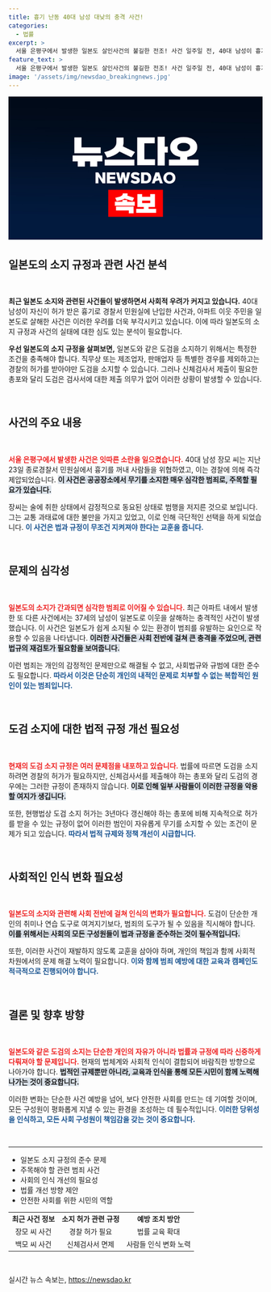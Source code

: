 ```yaml
---
title: 흉기 난동 40대 남성 대낮의 충격 사건!
categories:
  - 법률
excerpt: >
  서울 은평구에서 발생한 일본도 살인사건의 불길한 전조! 사건 일주일 전, 40대 남성이 흉기로 경찰서 민원실에서 소동을 벌이며 위협을 가한 사실이 드러났다. 허술한 도검 소지 규제, 또 다른 범죄의 씨앗이 될까? 클릭해서 자세한 내용을 확인하세요!
feature_text: >
  서울 은평구에서 발생한 일본도 살인사건의 불길한 전조! 사건 일주일 전, 40대 남성이 흉기로 경찰서 민원실에서 소동을 벌이며 위협을 가한 사실이 드러났다. 허술한 도검 소지 규제, 또 다른 범죄의 씨앗이 될까? 클릭해서 자세한 내용을 확인하세요!
image: '/assets/img/newsdao_breakingnews.jpg'
---
```


<p><img src="/assets/img/newsdao_breakingnews.jpg" alt="ontimetimes 속보" /></p>

<h2 data-ke-size="size26">일본도의 소지 규정과 관련 사건 분석</h2>

<p data-ke-size="size16">&nbsp;</p>

<p><strong>최근 일본도 소지와 관련된 사건들이 발생하면서 사회적 우려가 커지고 있습니다.</strong> 40대 남성이 자신이 허가 받은 흉기로 경찰서 민원실에 난입한 사건과, 아파트 이웃 주민을 일본도로 살해한 사건은 이러한 우려를 더욱 부각시키고 있습니다. 이에 따라 일본도의 소지 규정과 사건의 실태에 대한 심도 있는 분석이 필요합니다. </p>

<p><strong>우선 일본도의 소지 규정을 살펴보면,</strong> 일본도와 같은 도검을 소지하기 위해서는 특정한 조건을 충족해야 합니다. 직무상 또는 제조업자, 판매업자 등 특별한 경우를 제외하고는 경찰의 허가를 받아야만 도검을 소지할 수 있습니다. 그러나 신체검사서 제출이 필요한 총포와 달리 도검은 검사서에 대한 제출 의무가 없어 이러한 상황이 발생할 수 있습니다.</p>

<p data-ke-size="size16">&nbsp;</p>

<h2 data-ke-size="size26">사건의 주요 내용</h2>

<p data-ke-size="size16">&nbsp;</p>

<p><b><span style="color: #ee2323;">서울 은평구에서 발생한 사건은 잇따른 소란을 일으켰습니다.</span></b> 40대 남성 장모 씨는 지난 23일 종로경찰서 민원실에서 흉기를 꺼내 사람들을 위협하였고, 이는 경찰에 의해 즉각 제압되었습니다. <b><span style="background-color: #21538527;">이 사건은 공공장소에서 무기를 소지한 매우 심각한 범죄로, 주목할 필요가 있습니다.</span></b></p>

<p>장씨는 술에 취한 상태에서 감정적으로 동요된 상태로 범행을 저지른 것으로 보입니다. 그는 교통 과태료에 대한 불만을 가지고 있었고, 이로 인해 극단적인 선택을 하게 되었습니다. <b><span style="color: #1a5490;">이 사건은 법과 규정이 무조건 지켜져야 한다는 교훈을 줍니다.</span></b></p>

<p data-ke-size="size16">&nbsp;</p>

<h2 data-ke-size="size26">문제의 심각성</h2>

<p data-ke-size="size16">&nbsp;</p>

<p><b><span style="color: #ee2323;">일본도의 소지가 간과되면 심각한 범죄로 이어질 수 있습니다.</span></b> 최근 아파트 내에서 발생한 또 다른 사건에서는 37세의 남성이 일본도로 이웃을 살해하는 충격적인 사건이 발생했습니다.  이 사건은 일본도가 쉽게 소지될 수 있는 환경이 범죄를 유발하는 요인으로 작용할 수 있음을 나타냅니다. <b><span style="background-color: #21538527;">이러한 사건들은 사회 전반에 걸쳐 큰 충격을 주었으며, 관련 법규의 재검토가 필요함을 보여줍니다.</span></b></p>

<p>이런 범죄는 개인의 감정적인 문제만으로 해결될 수 없고, 사회법규와 규범에 대한 준수도 필요합니다. <b><span style="color: #1a5490;">따라서 이것은 단순히 개인의 내적인 문제로 치부할 수 없는 복합적인 원인이 있는 범죄입니다.</span></b></p>

<p data-ke-size="size16">&nbsp;</p>

<h2 data-ke-size="size26">도검 소지에 대한 법적 규정 개선 필요성</h2>

<p data-ke-size="size16">&nbsp;</p>

<p><b><span style="color: #ee2323;">현재의 도검 소지 규정은 여러 문제점을 내포하고 있습니다.</span></b> 법률에 따르면 도검을 소지하려면 경찰의 허가가 필요하지만, 신체검사서를 제출해야 하는 총포와 달리 도검의 경우에는 그러한 규정이 존재하지 않습니다. <b><span style="background-color: #21538527;">이로 인해 일부 사람들이 이러한 규정을 악용할 여지가 생깁니다.</span></b></p>

<p>또한, 현행법상 도검 소지 허가는 3년마다 갱신해야 하는 총포에 비해 지속적으로 허가를 받을 수 있는 규정이 없어 이러한 범인이 자유롭게 무기를 소지할 수 있는 조건이 문제가 되고 있습니다. <b><span style="color: #1a5490;">따라서 법적 규제와 정책 개선이 시급합니다.</span></b></p>

<p data-ke-size="size16">&nbsp;</p>

<h2 data-ke-size="size26">사회적인 인식 변화 필요성</h2>

<p data-ke-size="size16">&nbsp;</p>

<p><b><span style="color: #ee2323;">일본도의 소지와 관련해 사회 전반에 걸쳐 인식의 변화가 필요합니다.</span></b> 도검이 단순한 개인의 취미나 연습 도구로 여겨지기보다, 범죄의 도구가 될 수 있음을 직시해야 합니다. <b><span style="background-color: #21538527;">이를 위해서는 사회의 모든 구성원들이 법과 규정을 준수하는 것이 필수적입니다.</span></b></p>

<p>또한, 이러한 사건이 재발하지 않도록 교훈을 삼아야 하며, 개인의 책임과 함께 사회적 차원에서의 문제 해결 노력이 필요합니다. <b><span style="color: #1a5490;">이와 함께 범죄 예방에 대한 교육과 캠페인도 적극적으로 진행되어야 합니다.</span></b></p>

<p data-ke-size="size16">&nbsp;</p>

<h2 data-ke-size="size26">결론 및 향후 방향</h2>

<p data-ke-size="size16">&nbsp;</p>

<p><b><span style="color: #ee2323;">일본도와 같은 도검의 소지는 단순한 개인의 자유가 아니라 법률과 규정에 따라 신중하게 다뤄져야 할 문제입니다.</span></b> 현재의 법체계와 사회적 인식이 결합되어 바람직한 방향으로 나아가야 합니다. <b><span style="background-color: #21538527;">법적인 규제뿐만 아니라, 교육과 인식을 통해 모든 시민이 함께 노력해 나가는 것이 중요합니다.</span></b> </p>

<p>이러한 변화는 단순한 사건 예방을 넘어, 보다 안전한 사회를 만드는 데 기여할 것이며, 모든 구성원이 평화롭게 지낼 수 있는 환경을 조성하는 데 필수적입니다. <b><span style="color: #1a5490;">이러한 당위성을 인식하고, 모든 사회 구성원이 책임감을 갖는 것이 중요합니다.</span></b></p>

<p data-ke-size="size16">&nbsp;</p>

<hr>

<ul>
<li>일본도 소지 규정의 준수 문제</li>
<li>주목해야 할 관련 범죄 사건</li>
<li>사회의 인식 개선의 필요성</li>
<li>법률 개선 방향 제안</li>
<li>안전한 사회를 위한 시민의 역할</li>
</ul>

<table style="width: 100%">
<tr>
<td style="text-align: center; height: 17px;"><b>최근 사건 정보</b></td>
<td style="text-align: center; height: 17px;"><b>소지 허가 관련 규정</b></td>
<td style="text-align: center; height: 17px;"><b>예방 조치 방안</b></td>
</tr>
<tr>
<td style="text-align: center; height: 17px;">장모 씨 사건</td>
<td style="text-align: center; height: 17px;">경찰 허가 필요</td>
<td style="text-align: center; height: 17px;">법률 교육 확대</td>
</tr>
<tr>
<td style="text-align: center; height: 17px;">백모 씨 사건</td>
<td style="text-align: center; height: 17px;">신체검사서 면제</td>
<td style="text-align: center; height: 17px;">사람들 인식 변화 노력</td>
</tr>
</table> 

<p data-ke-size="size16">&nbsp;</p>
실시간 뉴스 속보는, <a href="https://newsdao.kr" rel="dofollow">https://newsdao.kr</a>



